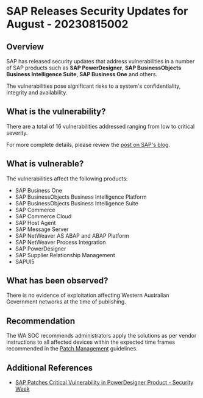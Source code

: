 # SAP Releases Security Updates for August - 20230815002

## Overview

SAP has released security updates that address vulnerabilities in a number of SAP products such as **SAP PowerDesigner**, **SAP BusinessObjects Business Intelligence Suite**, **SAP Business One** and others.

The vulnerabilities pose significant risks to a system's confidentiality, integrity and availability.

## What is the vulnerability?

There are a total of 16 vulnerabilities addressed ranging from low to critical severity.

For more complete details, please review the [post on SAP's blog](https://blogs.sap.com/2023/08/08/sap-security-patch-day-august-2023/).

## What is vulnerable?

The vulnerabilities affect the following products:

- SAP Business One
- SAP BusinessObjects Business Intelligence Platform
- SAP BusinessObjects Business Intelligence Suite
- SAP Commerce
- SAP Commerce Cloud
- SAP Host Agent
- SAP Message Server
- SAP NetWeaver AS ABAP and ABAP Platform
- SAP NetWeaver Process Integration
- SAP PowerDesigner
- SAP Supplier Relationship Management
- SAPUI5

## What has been observed?

There is no evidence of exploitation affecting Western Australian Government networks at the time of publishing.

## Recommendation

The WA SOC recommends administrators apply the solutions as per vendor instructions to all affected devices within the expected time frames recommended in the [Patch Management](../guidelines/patch-management.md) guidelines.

## Additional References

- [SAP Patches Critical Vulnerability in PowerDesigner Product - Security Week](https://www.securityweek.com/sap-patches-critical-vulnerability-in-powerdesigner-product/)
